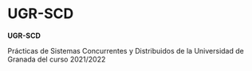 # UGR-SCD

**UGR-SCD**

Prácticas de Sistemas Concurrentes y Distribuidos de la Universidad de Granada
del curso 2021/2022
